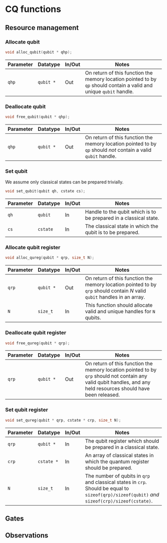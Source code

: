 # CQ functions

## Resource management

### Allocate qubit

```C
void alloc_qubit(qubit * qhp);
```

| Parameter | Datatype | In/Out | Notes |
| --------- | -------- | ------ | ----- |
| `qhp`      | `qubit *` | Out | On return of this function the memory location pointed to by `qp` should contain a valid and unique `qubit` handle.

### Deallocate qubit

```C
void free_qubit(qubit * qhp);
```

| Parameter | Datatype | In/Out | Notes |
| --------- | -------- | ------ | ----- |
| `qhp`      | `qubit *` | Out | On return of this function the memory location pointed to by `qp` should _not_ contain a valid `qubit` handle. |

### Set qubit

We assume only classical states can be prepared trivially.

```C
void set_qubit(qubit qh, cstate cs);
```

| Parameter | Datatype | In/Out | Notes |
| --------- | -------- | ------ | ----- |
| `qh`      | `qubit`  | In     | Handle to the qubit which is to be prepared in a classical state. |
| `cs`      | `cstate` | In     | The classical state in which the qubit is to be prepared. |

### Allocate qubit register

```C
void alloc_qureg(qubit * qrp, size_t N);
```

| Parameter | Datatype | In/Out | Notes |
| --------- | -------- | ------ | ----- |
| `qrp`     | `qubit *`| Out    | On return of this function the memory location pointed to by `qrp` should contain _N_ valid `qubit` handles in an array. |
| `N`       | `size_t` | In     | This function should allocate valid and unique handles for `N` qubits. |

### Deallocate qubit register

```C
void free_qureg(qubit * qrp);
```

| Parameter | Datatype | In/Out | Notes |
| --------- | -------- | ------ | ----- |
| `qrp`      | `qubit *` | Out | On return of this function the memory location pointed to by `qrp` should not contain any valid qubit handles, and any held resources should have been released.

### Set qubit register

```C
void set_qureg(qubit * qrp, cstate * crp, size_t N);
```

| Parameter | Datatype | In/Out | Notes |
| --------- | -------- | ------ | ----- |
| `qrp`     | `qubit *` | In    | The qubit register which should be prepared in a classical state. |
| `crp`     | `cstate *` | In   | An array of classical states in which the quantum register should be prepared. |
| `N`       | `size_t` | In     | The number of qubits in `qrp` and classical states in `crp`. Should be equal to `sizeof(qrp)/sizeof(qubit)` _and_ `sizeof(crp)/sizeof(cstate)`. |

## Gates 

## Observations